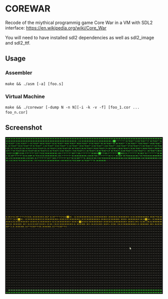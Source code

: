 # COREWAR

Recode of the miythical programmig game Core War in a VM with SDL2 interface: https://en.wikipedia.org/wiki/Core_War

You will need to have installed sdl2 dependencies as well as sdl2_image and sdl2_ttf.

## Usage

### Assembler
```
make && ./asm [-a] [foo.s]
```
### Virtual Machine

```
make && ./corewar [-dump N -n N][-i -k -v -f] [foo_1.cor ... foo_n.cor]
```

## Screenshot
![alt text](https://github.com/latiagertrutis/corewar/blob/master/images/ezgif.com-video-to-gif.gif)